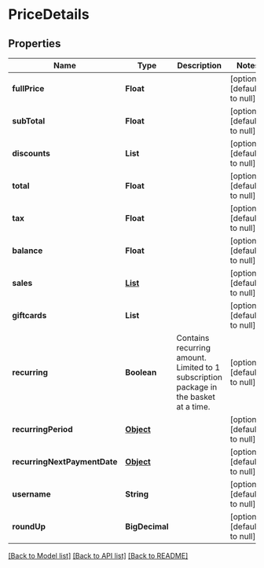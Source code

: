 # PriceDetails
## Properties

| Name | Type | Description | Notes |
|------------ | ------------- | ------------- | -------------|
| **fullPrice** | **Float** |  | [optional] [default to null] |
| **subTotal** | **Float** |  | [optional] [default to null] |
| **discounts** | **List** |  | [optional] [default to null] |
| **total** | **Float** |  | [optional] [default to null] |
| **tax** | **Float** |  | [optional] [default to null] |
| **balance** | **Float** |  | [optional] [default to null] |
| **sales** | [**List**](Sale.md) |  | [optional] [default to null] |
| **giftcards** | **List** |  | [optional] [default to null] |
| **recurring** | **Boolean** | Contains recurring amount. Limited to 1 subscription package in the basket at a time. | [optional] [default to null] |
| **recurringPeriod** | [**Object**](.md) |  | [optional] [default to null] |
| **recurringNextPaymentDate** | [**Object**](.md) |  | [optional] [default to null] |
| **username** | **String** |  | [optional] [default to null] |
| **roundUp** | **BigDecimal** |  | [optional] [default to null] |

[[Back to Model list]](../README.md#documentation-for-models) [[Back to API list]](../README.md#documentation-for-api-endpoints) [[Back to README]](../README.md)

